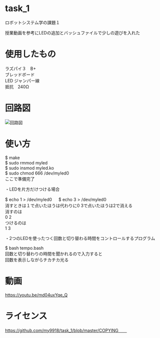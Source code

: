 # task_1
ロボットシステム学の課題１

授業動画を参考にLEDの追加とバッシュファイルで少しの遊びを入れた

# 使用したもの
ラズパイ３　B+   
ブレッドボード  
LED ジャンパー線  
抵抗　240Ω  

# 回路図  
![回路図](https://user-images.githubusercontent.com/95160686/146348393-3543b2cd-0b34-4897-8859-3f2edefb98ff.png)
# 使い方
$ make   
$ sudo rmmod myled    
$ sudo insmod myled.ko  
$ sudo chmod 666 /dev/myled0  
ここで準備完了  

 ・LEDを片方だけつける場合
 
$ echo 1 > /dev/myled0 　
$ echo 3 > /dev/myled0  
消すときは１で点いたほうは代わりに0 3で点いたほうは2で消える  
消すのは  
0 2  
つけるのは  
1 3  


 ・2つのLEDを使ったつく回数と切り替わる時間をコントロールするプログラム  
  
$ bash tempo.bash  
回数と切り替わりの時間を聞かれるので入力すると  
回数を表示しながらチカチカ光る  

# 動画
https://youtu.be/md04uxYqe_Q

# ライセンス
https://github.com/my9918/task_1/blob/master/COPYING　　
